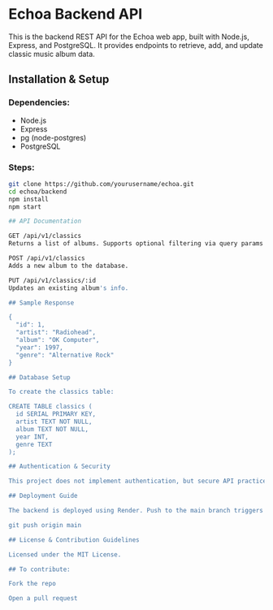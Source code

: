 # Echoa Backend API

This is the backend REST API for the Echoa web app, built with Node.js, Express, and PostgreSQL. It provides endpoints to retrieve, add, and update classic music album data.

## Installation & Setup

### Dependencies:
- Node.js
- Express
- pg (node-postgres)
- PostgreSQL

### Steps:

```bash
git clone https://github.com/yourusername/echoa.git
cd echoa/backend
npm install
npm start

## API Documentation

GET /api/v1/classics
Returns a list of albums. Supports optional filtering via query params.

POST /api/v1/classics
Adds a new album to the database.

PUT /api/v1/classics/:id
Updates an existing album's info.

## Sample Response

{
  "id": 1,
  "artist": "Radiohead",
  "album": "OK Computer",
  "year": 1997,
  "genre": "Alternative Rock"
}

## Database Setup

To create the classics table:

CREATE TABLE classics (
  id SERIAL PRIMARY KEY,
  artist TEXT NOT NULL,
  album TEXT NOT NULL,
  year INT,
  genre TEXT
);

## Authentication & Security

This project does not implement authentication, but secure API practices (such as input validation) are followed. Future versions may add JWT-based authentication.

## Deployment Guide

The backend is deployed using Render. Push to the main branch triggers automatic deployment.

git push origin main

## License & Contribution Guidelines

Licensed under the MIT License.

## To contribute:

Fork the repo

Open a pull request

